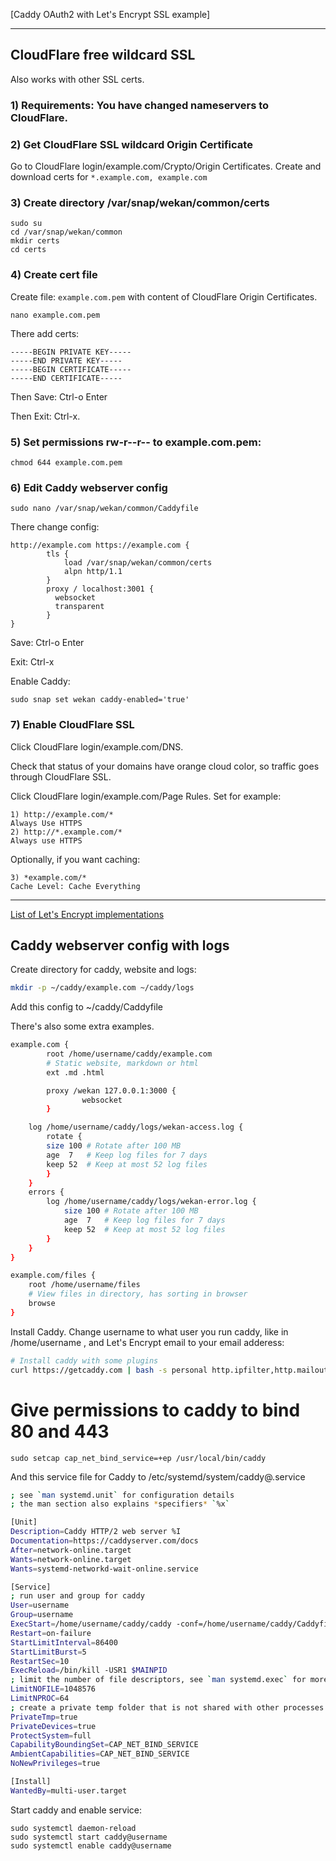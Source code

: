[Caddy OAuth2 with Let's Encrypt SSL example]

***

## CloudFlare free wildcard SSL

Also works with other SSL certs.

### 1) Requirements: You have changed nameservers to CloudFlare.

### 2) Get CloudFlare SSL wildcard Origin Certificate

Go to CloudFlare login/example.com/Crypto/Origin Certificates.
Create and download certs for `*.example.com, example.com`

### 3) Create directory /var/snap/wekan/common/certs
```
sudo su
cd /var/snap/wekan/common
mkdir certs
cd certs
```
### 4) Create cert file
Create file: `example.com.pem` with content of CloudFlare Origin Certificates.
```
nano example.com.pem
```
There add certs:
```
-----BEGIN PRIVATE KEY-----
-----END PRIVATE KEY-----
-----BEGIN CERTIFICATE-----
-----END CERTIFICATE-----
```

Then Save: Ctrl-o Enter

Then Exit: Ctrl-x.

### 5) Set permissions rw-r--r-- to example.com.pem:
```
chmod 644 example.com.pem
```

### 6) Edit Caddy webserver config
```
sudo nano /var/snap/wekan/common/Caddyfile
```
There change config:
```
http://example.com https://example.com {
        tls {
            load /var/snap/wekan/common/certs
            alpn http/1.1
        }
        proxy / localhost:3001 {
          websocket
          transparent
        }
}
```
Save: Ctrl-o Enter

Exit: Ctrl-x

Enable Caddy:
```
sudo snap set wekan caddy-enabled='true'
```

### 7) Enable CloudFlare SSL

Click CloudFlare login/example.com/DNS.

Check that status of your domains have orange cloud color, so traffic goes through CloudFlare SSL.

Click CloudFlare login/example.com/Page Rules.
Set for example:
```
1) http://example.com/*
Always Use HTTPS
2) http://*.example.com/*
Always use HTTPS
```
Optionally, if you want caching:
```
3) *example.com/*
Cache Level: Cache Everything
```

***

[List of Let's Encrypt implementations](https://community.letsencrypt.org/t/list-of-client-implementations/2103)

## Caddy webserver config with logs

Create directory for caddy, website and logs:
```bash
mkdir -p ~/caddy/example.com ~/caddy/logs
```

Add this config to ~/caddy/Caddyfile

There's also some extra examples.

```bash
example.com {
        root /home/username/caddy/example.com
        # Static website, markdown or html
        ext .md .html

        proxy /wekan 127.0.0.1:3000 {
                websocket
        }

	log /home/username/caddy/logs/wekan-access.log {
	    rotate {
		size 100 # Rotate after 100 MB
		age  7   # Keep log files for 7 days
		keep 52  # Keep at most 52 log files
	    }
	}
	errors {
		log /home/username/caddy/logs/wekan-error.log {
			size 100 # Rotate after 100 MB
			age  7   # Keep log files for 7 days
			keep 52  # Keep at most 52 log files
		}
	}
}

example.com/files {
	root /home/username/files
	# View files in directory, has sorting in browser
	browse
}
```

Install Caddy. Change username to what user you run caddy, like in /home/username , and Let's Encrypt email to your email adderess:

```bash
# Install caddy with some plugins
curl https://getcaddy.com | bash -s personal http.ipfilter,http.mailout,http.ratelimit,http.realip
```

# Give permissions to caddy to bind 80 and 443

```
sudo setcap cap_net_bind_service=+ep /usr/local/bin/caddy
```

And this service file for Caddy to /etc/systemd/system/caddy@.service

```bash
; see `man systemd.unit` for configuration details
; the man section also explains *specifiers* `%x`

[Unit]
Description=Caddy HTTP/2 web server %I
Documentation=https://caddyserver.com/docs
After=network-online.target
Wants=network-online.target
Wants=systemd-networkd-wait-online.service

[Service]
; run user and group for caddy
User=username
Group=username
ExecStart=/home/username/caddy/caddy -conf=/home/username/caddy/Caddyfile -agree -email="admin@example.com"
Restart=on-failure
StartLimitInterval=86400
StartLimitBurst=5
RestartSec=10
ExecReload=/bin/kill -USR1 $MAINPID
; limit the number of file descriptors, see `man systemd.exec` for more limit settings
LimitNOFILE=1048576
LimitNPROC=64
; create a private temp folder that is not shared with other processes
PrivateTmp=true
PrivateDevices=true
ProtectSystem=full
CapabilityBoundingSet=CAP_NET_BIND_SERVICE
AmbientCapabilities=CAP_NET_BIND_SERVICE
NoNewPrivileges=true

[Install]
WantedBy=multi-user.target
```

Start caddy and enable service:
```
sudo systemctl daemon-reload
sudo systemctl start caddy@username
sudo systemctl enable caddy@username
```